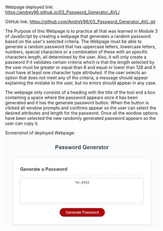 Webpage deployed link: https://andrev96.github.io/03_Password_Generator_AVL/

GitHub link: https://github.com/AndreV96/03_Password_Generator_AVL.git

The Purpose of this Webpage is to practice all that was learned in Module 3 of JavaScript by creating a webpage that generates a random password based on the user's selected criteria. The Webpage must be able to generate a random password that has uppercase letters, lowercase letters, numbers, special characters or a combination of these with an specific characters length, all determined by the user. Also, it will only create a password if it validates certain criteria which is that the length selected by the user must be greater or equal than 8 and equal or lower than 128 and it must have at least one character type attributed. If the user selects an option that does not meet any of the criteria, a message should appear explaining the mistake to the user, but no errors should appear in any case. 

The webpage only consists of a heading with the title of the tool and a box containing a space where the password appears once it has been generated and it has the generate password button. When the button is clicked all window prompts and confirms appear so the user can select the desired attributes and length for the password. Once all the window options have been selected the new randomly generated password appears so the user can copy it.

Screenshot of deployed Webpage: ![](Password_Generator_SS.JPG) 